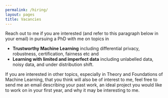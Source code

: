 ```yaml
---
permalink: /hiring/
layout: pages
title: Vacancies
---
```

Reach out to me if you are interested (and
        refer to this paragraph below in your email) in pursuing a PhD
        with me on topics in
        <ul>
          <li><b>Trustworthy Machine Learning</b> including
          differential privacy, robustness, certification, fairness
          etc and </li>
          <li> <b>Learning with limited and imperfect data</b>
          including unlabelled data, noisy data, and under
          distribution shift.</li>
      </ul>
      If you are interested in other topics, especially in Theory and
      Foundations of Machine Learning, that you think will also be of
      interest to me, feel free to send me an email describing your
      past work, an ideal project you would like to work on in your
      first year, and why it may be interesting to me. 
<br><br>